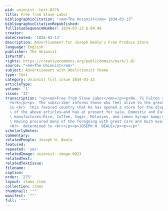 ```yaml
---
pid: unionist--text-0276
title: Free from Slave Labor
bibliographicCitation: "<em>The Unionist</em> 1834-03-13"
bibliographicCitationRepublished: 
fullIssueSequenceNumber: 1834-03-13 p.04.40
creator: 
dateCreated: '1834-03-13'
description: Advertisement for Joseph Beale's Free Produce Store
language: English
publisher: The Unionist
IsPartOf: 
rights: https://creativecommons.org/publicdomain/mark/1.0/
source: "<em>The Unionist</em>"
subject: Advertisement with Abolitionist theme
type: Text
category: Unionist full issue 1834-03-13
articleType: 
volume: '1'
issue: '32'
transcription: "<p><em>Free from Slave Labor</em></p><p>No. 71 Fulton street, New
  York</p><p>  The subscriber informs those who feel alive to the great evils of Slavery
  in <br>  this favored country that he has opened a store for the disposal <br>  <em>exclusively</em>
  \ of the above articles—and has at present for sale, Domestic and East India <br>
  \ manufactures—Rice, Coffee, Sugar, Molasses, and Lemon Syrups &amp;c. <br></p><p>
  \ Having procured many of the foregoing with great care and much exertion he is
  <br>  determined to <br></p><p>JOSEPH H. BEALE</p><p></p>"
scholarlyNotes: 
commentary: 
relatedPeople: Joseph H. Beale
featured: 
repeated: 'yes'
relatedImage: unionist--image-0023
relatedText: 
relatedTextIssue: 
filename: 
caption: 
order: '275'
layout: items_item
collection: items
thumbnail: '""'
manifest: '""'
full: '""'
---
```

